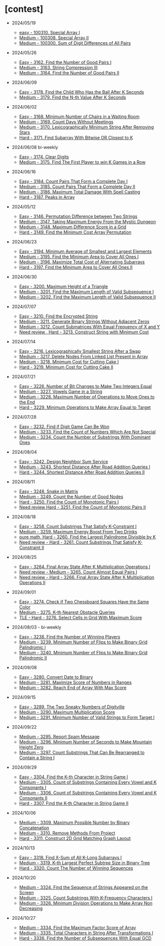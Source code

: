 # [contest]
* 2024/05/19
    * [easy - 100310. Special Array I](https://leetcode.com/contest/weekly-contest-398/problems/special-array-i/)
    * [Medium - 100308. Special Array II](https://leetcode.com/contest/weekly-contest-398/problems/special-array-ii/)
    * [Medium - 100300. Sum of Digit Differences of All Pairs](https://leetcode.com/contest/weekly-contest-398/problems/sum-of-digit-differences-of-all-pairs/)
* 2024/05/26
    * [Easy - 3162. Find the Number of Good Pairs I](https://leetcode.com/contest/weekly-contest-399/problems/find-the-number-of-good-pairs-i/)
    * [Medium - 3163. String Compression III](https://leetcode.com/contest/weekly-contest-399/problems/string-compression-iii/)
    * [Medium - 3164. Find the Number of Good Pairs II](https://leetcode.com/contest/weekly-contest-399/problems/find-the-number-of-good-pairs-ii/)
* 2024/06/09
    * [Easy - 3178. Find the Child Who Has the Ball After K Seconds](https://leetcode.com/contest/weekly-contest-401/problems/find-the-child-who-has-the-ball-after-k-seconds/)
    * [Medium - 3179. Find the N-th Value After K Seconds](https://leetcode.com/contest/weekly-contest-401/problems/find-the-n-th-value-after-k-seconds/)
* 2024/06/02
    * [Easy - 3168. Minimum Number of Chairs in a Waiting Room](https://leetcode.com/contest/weekly-contest-400/problems/minimum-number-of-chairs-in-a-waiting-room/)
    * [Medium - 3169. Count Days Without Meetings](https://leetcode.com/contest/weekly-contest-400/problems/count-days-without-meetings/)
    * [Medium - 3170. Lexicographically Minimum String After Removing Stars](https://leetcode.com/contest/weekly-contest-400/problems/lexicographically-minimum-string-after-removing-stars/)
    * [Hard - 3171. Find Subarray With Bitwise OR Closest to K](https://leetcode.com/problems/find-subarray-with-bitwise-or-closest-to-k/description/)
* 2024/06/08 bi-weekly
    * [Easy - 3174. Clear Digits](https://leetcode.com/contest/biweekly-contest-132/problems/clear-digits/)
    * [Medium - 3175. Find The First Player to win K Games in a Row](https://leetcode.com/contest/biweekly-contest-132/problems/find-the-first-player-to-win-k-games-in-a-row/)

* 2024/06/16
    * [Easy - 3184. Count Pairs That Form a Complete Day I](https://leetcode.com/contest/weekly-contest-402/problems/count-pairs-that-form-a-complete-day-i/)
    * [Medium - 3185. Count Pairs That Form a Complete Day II](https://leetcode.com/contest/weekly-contest-402/problems/count-pairs-that-form-a-complete-day-ii/)
    * [Medium - 3186. Maximum Total Damage With Spell Casting](https://leetcode.com/contest/weekly-contest-402/problems/maximum-total-damage-with-spell-casting/)
    * [Hard - 3187. Peaks in Array](https://leetcode.com/contest/weekly-contest-402/problems/peaks-in-array/)

* 2024/05/12
    * [Easy - 3146. Permutation Difference between Two Strings](https://leetcode.com/contest/weekly-contest-397/problems/permutation-difference-between-two-strings/)
    * [Medium - 3147. Taking Maximum Energy From the Mystic Dungeon](https://leetcode.com/contest/weekly-contest-397/problems/taking-maximum-energy-from-the-mystic-dungeon/)
    * [Medium - 3148. Maximum Difference Score in a Grid](https://leetcode.com/contest/weekly-contest-397/problems/maximum-difference-score-in-a-grid/)
    * [Hard - 3149. Find the Minimum Cost Array Permutation](https://leetcode.com/contest/weekly-contest-397/problems/find-the-minimum-cost-array-permutation/)

* 2024/06/23
    * [Easy - 3194. Minimum Average of Smallest and Largest Elements](https://leetcode.com/problems/minimum-average-of-smallest-and-largest-elements/description/)
    * [Medium - 3195. Find the Minimum Area to Cover All Ones I](https://leetcode.com/problems/find-the-minimum-area-to-cover-all-ones-i/description/)
    * [Medium - 3196. Maximize Total Cost of Alternating Subarrays](https://leetcode.com/problems/maximize-total-cost-of-alternating-subarrays/description/)
    * [Hard - 3197. Find the Minimum Area to Cover All Ones II](https://leetcode.com/problems/find-the-minimum-area-to-cover-all-ones-ii/description/)

* 2024/06/30
    * [Easy - 3200. Maximum Height of a Triangle](https://leetcode.com/contest/weekly-contest-404/problems/maximum-height-of-a-triangle/)
    * [Medium - 3201. Find the Maximum Length of Valid Subsequence I](https://leetcode.com/contest/weekly-contest-404/problems/find-the-maximum-length-of-valid-subsequence-i/)
    * [Medium - 3202. Find the Maximum Length of Valid Subsequence II](https://leetcode.com/contest/weekly-contest-404/problems/find-the-maximum-length-of-valid-subsequence-ii/)

* 2024/07/07
    * [Easy - 3210. Find the Encrypted String](https://leetcode.com/contest/weekly-contest-405/problems/find-the-encrypted-string/)
    * [Medium - 3211. Generate Binary Strings Without Adjacent Zeros](https://leetcode.com/contest/weekly-contest-405/problems/generate-binary-strings-without-adjacent-zeros/)
    * [Medium - 3212. Count Submatrices With Equal Frequency of X and Y](https://leetcode.com/contest/weekly-contest-405/problems/count-submatrices-with-equal-frequency-of-x-and-y/)
    * [Need review , Hard - 3213. Construct String with Minimum Cost](https://leetcode.com/contest/weekly-contest-405/problems/construct-string-with-minimum-cost/)

* 2024/07/14
    * [Easy - 3216. Lexicographically Smallest String After a Swap](https://leetcode.com/contest/weekly-contest-406/problems/lexicographically-smallest-string-after-a-swap/)
    * [Medium - 3217. Delete Nodes From Linked List Present in Array](https://leetcode.com/contest/weekly-contest-406/problems/delete-nodes-from-linked-list-present-in-array/)
    * [Medium - 3218. Minimum Cost for Cutting Cake I](https://leetcode.com/contest/weekly-contest-406/problems/minimum-cost-for-cutting-cake-i/)
    * [Hard - 3219. Minimum Cost for Cutting Cake II](https://leetcode.com/contest/weekly-contest-406/problems/minimum-cost-for-cutting-cake-ii/)

* 2024/07/21
    * [Easy - 3226. Number of Bit Changes to Make Two Integers Equal](https://leetcode.com/contest/weekly-contest-407/problems/number-of-bit-changes-to-make-two-integers-equal/)
    * [Medium - 3227. Vowels Game in a String](https://leetcode.com/contest/weekly-contest-407/problems/vowels-game-in-a-string/)
    * [Medium - 3228. Maximum Number of Operations to Move Ones to the End](https://leetcode.com/contest/weekly-contest-407/problems/maximum-number-of-operations-to-move-ones-to-the-end/)
    * [Hard - 3229. Minimum Operations to Make Array Equal to Target](https://leetcode.com/contest/weekly-contest-407/problems/minimum-operations-to-make-array-equal-to-target/)

* 2024/07/28
    * [Easy - 3232. Find if Digit Game Can Be Won](https://leetcode.com/contest/weekly-contest-408/problems/find-if-digit-game-can-be-won/)
    * [Medium - 3233. Find the Count of Numbers Which Are Not Special](https://leetcode.com/contest/weekly-contest-408/problems/find-the-count-of-numbers-which-are-not-special/)
    * [Medium - 3234. Count the Number of Substrings With Dominant Ones](https://leetcode.com/contest/weekly-contest-408/problems/count-the-number-of-substrings-with-dominant-ones/)

* 2024/08/04
    * [Easy - 3242. Design Neighbor Sum Service](https://leetcode.com/contest/weekly-contest-409/problems/design-neighbor-sum-service/)
    * [Medium - 3243. Shortest Distance After Road Addition Queries I](https://leetcode.com/contest/weekly-contest-409/problems/shortest-distance-after-road-addition-queries-i/)
    * [Hard - 3244. Shortest Distance After Road Addition Queries II](https://leetcode.com/contest/weekly-contest-409/problems/shortest-distance-after-road-addition-queries-ii/)

* 2024/08/11
    * [Easy - 3248. Snake in Matrix](https://leetcode.com/contest/weekly-contest-410/problems/snake-in-matrix/)
    * [Medium - 3249. Count the Number of Good Nodes](https://leetcode.com/contest/weekly-contest-410/problems/count-the-number-of-good-nodes/)
    * [Hard - 3250. Find the Count of Monotonic Pairs I](https://leetcode.com/contest/weekly-contest-410/problems/find-the-count-of-monotonic-pairs-i/)
    * [Need review Hard - 3251. Find the Count of Monotonic Pairs II](https://leetcode.com/contest/weekly-contest-410/problems/find-the-count-of-monotonic-pairs-ii/)


* 2024/08/18
    * [Easy - 3258. Count Substrings That Satisfy K-Constraint I](https://leetcode.com/contest/weekly-contest-411/problems/count-substrings-that-satisfy-k-constraint-i/)
    * [Medium - 3259. Maximum Energy Boost From Two Drinks](https://leetcode.com/contest/weekly-contest-411/problems/maximum-energy-boost-from-two-drinks/)
    * [pure math, Hard - 3260. Find the Largest Palindrome Divisible by K](https://leetcode.com/contest/weekly-contest-411/problems/find-the-largest-palindrome-divisible-by-k/)
    * [Need review - Hard - 3261. Count Substrings That Satisfy K-Constraint II](https://leetcode.com/contest/weekly-contest-411/problems/count-substrings-that-satisfy-k-constraint-ii/)

* 2024/08/25
    * [Easy - 3264. Final Array State After K Multiplication Operations I](https://leetcode.com/contest/weekly-contest-412/problems/final-array-state-after-k-multiplication-operations-i/)
    * [Need review - Medium - 3265. Count Almost Equal Pairs I](https://leetcode.com/contest/weekly-contest-412/problems/count-almost-equal-pairs-i/)
    * [Need review - Hard - 3266. Final Array State After K Multiplication Operations II](https://leetcode.com/contest/weekly-contest-412/problems/final-array-state-after-k-multiplication-operations-ii/)

* 2024/09/01
    * [Easy - 3274. Check if Two Chessboard Squares Have the Same Color](https://leetcode.com/contest/weekly-contest-413/problems/check-if-two-chessboard-squares-have-the-same-color/)
    * [Medium - 3275. K-th Nearest Obstacle Queries](https://leetcode.com/contest/weekly-contest-413/problems/k-th-nearest-obstacle-queries/)
    * [TLE - Hard - 3276. Select Cells in Grid With Maximum Score](https://leetcode.com/contest/weekly-contest-413/problems/select-cells-in-grid-with-maximum-score/)

* 2024/08/03 - bi-weekly
    * [Easy - 3238. Find the Number of Winning Players](https://leetcode.com/contest/biweekly-contest-136/problems/find-the-number-of-winning-players/)
    * [Medium - 3239. Minimum Number of Flips to Make Binary Grid Palindromic I](https://leetcode.com/contest/biweekly-contest-136/problems/minimum-number-of-flips-to-make-binary-grid-palindromic-i/)
    * [Medium - 3240. Minimum Number of Flips to Make Binary Grid Palindromic II](https://leetcode.com/problems/minimum-number-of-flips-to-make-binary-grid-palindromic-ii/description/)

* 2024/09/08
    * [Easy - 3280. Convert Date to Binary](https://leetcode.com/problems/convert-date-to-binary/description/)
    * [Medium - 3281. Maximize Score of Numbers in Ranges](https://leetcode.com/problems/maximize-score-of-numbers-in-ranges/description/)
    * [Medium - 3282. Reach End of Array With Max Score](https://leetcode.com/problems/reach-end-of-array-with-max-score/description/)

* 2024/09/15
    * [Easy - 3289. The Two Sneaky Numbers of Digitville](https://leetcode.com/problems/the-two-sneaky-numbers-of-digitville/description/)
    * [Medium - 3290. Maximum Multiplication Score](https://leetcode.com/problems/maximum-multiplication-score/description/)
    * [Medium - 3291. Minimum Number of Valid Strings to Form Target I](https://leetcode.com/problems/minimum-number-of-valid-strings-to-form-target-i/description/)

* 2024/09/22
    * [Medium - 3295. Report Spam Message](https://leetcode.com/problems/report-spam-message/description/)
    * [Medium - 3296. Minimum Number of Seconds to Make Mountain Height Zero](https://leetcode.com/problems/minimum-number-of-seconds-to-make-mountain-height-zero/description/)
    * [Medium - 3297. Count Substrings That Can Be Rearranged to Contain a String I](https://leetcode.com/problems/count-substrings-that-can-be-rearranged-to-contain-a-string-i/description/)
* 2024/09/29
    * [Easy - 3304. Find the K-th Character in String Game I](https://leetcode.com/problems/find-the-k-th-character-in-string-game-i/description/)
    * [Medium - 3305. Count of Substrings Containing Every Vowel and K Consonants I](https://leetcode.com/problems/count-of-substrings-containing-every-vowel-and-k-consonants-i/description/)
    * [Medium - 3306. Count of Substrings Containing Every Vowel and K Consonants II](https://leetcode.com/problems/count-of-substrings-containing-every-vowel-and-k-consonants-ii/description/)
    * [Hard - 3307. Find the K-th Character in String Game II](https://leetcode.com/problems/find-the-k-th-character-in-string-game-ii/description/)
* 2024/10/06
    * [Medium - 3309. Maximum Possible Number by Binary Concatenation](https://leetcode.com/problems/maximum-possible-number-by-binary-concatenation/description/)
    * [Medium - 3310. Remove Methods From Project](https://leetcode.com/problems/remove-methods-from-project/description/)
    * [Hard - 3311. Construct 2D Grid Matching Graph Layout](https://leetcode.com/problems/construct-2d-grid-matching-graph-layout/description/)

* 2024/10/13
    * [Easy - 3318. Find X-Sum of All K-Long Subarrays I](https://leetcode.com/problems/find-x-sum-of-all-k-long-subarrays-i/description/)
    * [Medium - 3319. K-th Largest Perfect Subtree Size in Binary Tree](https://leetcode.com/problems/k-th-largest-perfect-subtree-size-in-binary-tree/description/)
    * [Hard - 3320. Count The Number of Winning Sequences](https://leetcode.com/problems/count-the-number-of-winning-sequences/description/)

* 2024/10/20
    * [Medium - 3324. Find the Sequence of Strings Appeared on the Screen](https://leetcode.com/problems/find-the-sequence-of-strings-appeared-on-the-screen/description/)
    * [Medium - 3325. Count Substrings With K-Frequency Characters I](https://leetcode.com/problems/count-substrings-with-k-frequency-characters-i/description/)
    * [Medium - 3326. Minimum Division Operations to Make Array Non Decreasing](https://leetcode.com/problems/minimum-division-operations-to-make-array-non-decreasing/description/)

* 2024/10/27
    * [Medium - 3334. Find the Maximum Factor Score of Array](https://leetcode.com/problems/find-the-maximum-factor-score-of-array/description/)
    * [Medium - 3335. Total Characters in String After Transformations I](https://leetcode.com/problems/total-characters-in-string-after-transformations-i/description/)
    * [Hard - 3336. Find the Number of Subsequences With Equal GCD](https://leetcode.com/problems/find-the-number-of-subsequences-with-equal-gcd/description/)